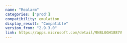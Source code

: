 ```yaml
---
name: "Realarm"
categories: ['prod']
compatibility: emulation
display_result: "Compatible"
version_from: "2.9.3.0"
link: https://apps.microsoft.com/detail/9NBLGGH1887V
---
```

